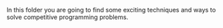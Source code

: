 In this folder you are going to find some exciting techniques and ways to solve competitive programming problems.
